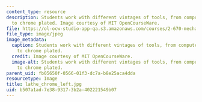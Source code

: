 ```yaml
---
content_type: resource
description: Students work with different vintages of tools, from computer controlled
  to chrome plated. Image courtesy of MIT OpenCourseWare.
file: https://ol-ocw-studio-app-qa.s3.amazonaws.com/courses/2-670-mechanical-engineering-tools-january-iap-2004/b507a1ad7e3893173b2a402221549b07_lathe_chrome_left.jpg
file_type: image/jpeg
image_metadata:
  caption: Students work with different vintages of tools, from computer controlled
    to chrome plated.
  credit: Image courtesy of MIT OpenCourseWare.
  image-alt: Students work with different vintages of tools, from computer controlled
    to chrome plated.
parent_uid: fb05650f-0566-01f3-dc7a-b8e25aca4dda
resourcetype: Image
title: lathe_chrome_left.jpg
uid: b507a1ad-7e38-9317-3b2a-402221549b07
---
```

